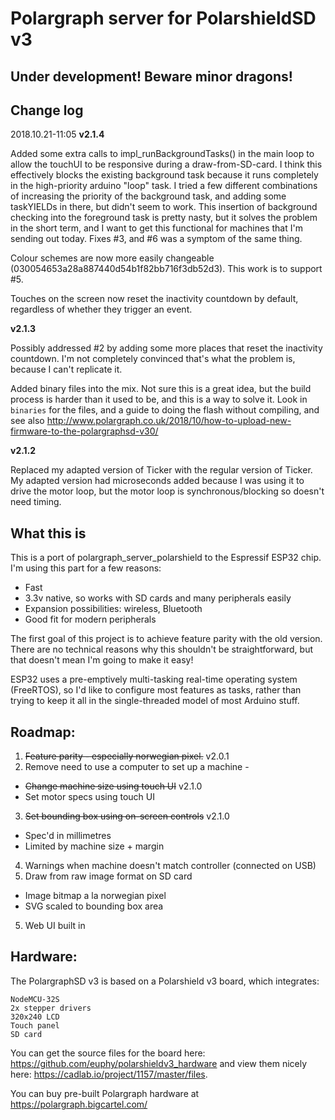 Polargraph server for PolarshieldSD v3 
======================================


**Under development! Beware minor dragons!**
----------------------


Change log
-----------

2018.10.21-11:05 **v2.1.4**

Added some extra calls to impl_runBackgroundTasks() in the main loop to allow the touchUI
to be responsive during a draw-from-SD-card. I think this effectively blocks the existing
background task because it runs completely in the high-priority arduino "loop" task. 
I tried a few different combinations of increasing the priority of the background task,
and adding some taskYIELDs in there, but didn't seem to work. This insertion of background
checking into the foreground task is pretty nasty, but it solves the problem in the short
term, and I want to get this functional for machines that I'm sending out today. 
Fixes #3, and #6 was a symptom of the same thing.

Colour schemes are now more easily changeable (030054653a28a887440d54b1f82bb716f3db52d3). 
This work is to support #5.

Touches on the screen now reset the inactivity countdown by default, regardless of 
whether they trigger an event.

**v2.1.3**

Possibly addressed #2 by adding some more places that reset the inactivity countdown.
I'm not completely convinced that's what the problem is, because I can't replicate it.

Added binary files into the mix. Not sure this is a great idea, but the build process
is harder than it used to be, and this is a way to solve it. Look in ```binaries```
for the files, and a guide to doing the flash without compiling, and see also 
http://www.polargraph.co.uk/2018/10/how-to-upload-new-firmware-to-the-polargraphsd-v30/

**v2.1.2**

Replaced my adapted version of Ticker with the regular version of Ticker. My adapted 
version had microseconds added because I was using it to drive the motor loop, but
the motor loop is synchronous/blocking so doesn't need timing.


What this is
------------

This is a port of polargraph_server_polarshield to the Espressif ESP32 chip. I'm using
this part for a few reasons:

* Fast
* 3.3v native, so works with SD cards and many peripherals easily
* Expansion possibilities: wireless, Bluetooth
* Good fit for modern peripherals

The first goal of this project is to achieve feature parity with the old version. 
There are no technical reasons why this shouldn't be straightforward, but that doesn't
mean I'm going to make it easy! 

ESP32 uses a pre-emptively multi-tasking real-time operating system (FreeRTOS), so I'd 
like to configure most features as tasks, rather than trying to keep it all in the 
single-threaded model of most Arduino stuff.

Roadmap:
--------

1. ~~Feature parity - especially norwegian pixel.~~ v2.0.1
2. Remove need to use a computer to set up a machine - 
  * ~~Change machine size using touch UI~~ v2.1.0
  * Set motor specs using touch UI
3. ~~Set bounding box using on-screen controls~~ v2.1.0
  * Spec'd in millimetres
  * Limited by machine size + margin
4. Warnings when machine doesn't match controller (connected on USB)
4. Draw from raw image format on SD card
  * Image bitmap a la norwegian pixel
  * SVG scaled to bounding box area
5. Web UI built in


Hardware:
---------

The PolargraphSD v3 is based on a Polarshield v3 board, which integrates:

    NodeMCU-32S
    2x stepper drivers
    320x240 LCD
    Touch panel
    SD card

You can get the source files for the board here: https://github.com/euphy/polarshieldv3_hardware and view them nicely here: https://cadlab.io/project/1157/master/files.

You can buy pre-built Polargraph hardware at https://polargraph.bigcartel.com/

